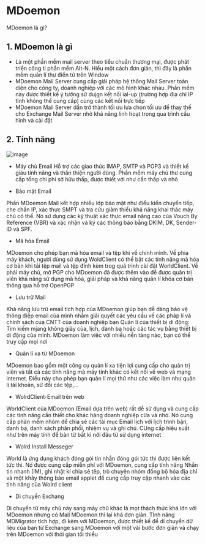 # MDoemon
MDoemon là gì?
## 1. MDoemon là gì
- Là một phần mềm mail server theo tiểu chuẩn thương mại, được phát triển công ti phần mềm Alt-N. Hiểu một cách đơn giản, thì đây là phần mềm quản lí thư điển tử trên 
Window
- MDoemon Mail Server cung cấp giải pháp hệ thống Mail Server toàn diện cho công ty, doanh nghiệp với các mô hình khác nhau. Phần mềm này được thiết kế ý tưởng sử dujgn kết 
 nối ial-up (trường hợp địa chỉ IP tĩnh không thể cung cấp) cùng các kết nối trực tiếp
- MDoemon Mail Server dần trở thành tối ưu lựa chọn tối ưu để thay thế cho Exchange Mail Server nhờ khả năng linh hoạt trong qua trình cấu hình và cài đặt

## 2. Tính năng

![image](https://user-images.githubusercontent.com/105496635/187104653-669d1eba-7fbc-4e1e-9d9f-622d09096358.png)

- Máy chủ Email
Hỗ trợ các giao thức IMAP, SMTP và POP3 và thiết kế giàu tính năng và thân thiện người dùng. Phần mềm máy chủ thư cung cấp tổng chi phí sở hữu thấp, được thiết
với như cần thấp và nhỏ

- Bảo mật Email

Phần MDoemon Mail kết hợp nhiều lớp bảo mật như điểu kiển chuyển tiếp, che chắn IP, xác thực SMPT và tra cứu giảm thiểu khả năng khai thác máy chủ có thể. 
Nó sử dụng các kỹ thuật xác thực email nâng cao của Vouch By Reference (VBR) và xác nhận và ký các thông báo bằng DKIM, DK, Sender-ID và SPF.

- Mã hóa Email

MDoemon cho phép bạn mã hóa email và tệp khi về chính mình. Về phía máy khách, người dùng sử dụng WoldClient có thể bật các tính năng mã hóa cơ bản khi tải tệp mail
và tệp đính kèm trog quá trình cài đặt WorldClient. Về phái máy chủ, mở PGP cho MDoemon đã được thêm vào để được quản trị viên khả năng sử dụng mã hóa, giải pháp và 
khả năng quản lí khóa cơ bản thông qua hỗ trợ OpenPGP

- Lưu trữ Mail

Khả năng lưu trữ email tích hợp của MDoemon giúp bạn dễ dàng bảo vệ thông điệp email của mình nhằm giải quyết các yêu cầu về các pháp lí và chính sách cua CNTT của doanh nghiệp bạn 
Quản lí của thiết bị di động: Tìm kiếm mjang không giây của, lịch, danh bạ hoặc các tác vụ bằng thiết bị di động của mình. MDoemon làm việc với nhiều nền tảng nào, bạn
có thể truy cập mọi nơi 

- Quản lí xa từ MDoemon 

MDoemon bao gồm một công cụ quản lí xa tiện lợi cung cấp cho quản trị viên và tất cả các tính năng mà máy tính khác có kết nối về web và mạng internet. Điều này cho phép bạn
quản lí mọi thứ như các việc làm như quản lí tài khoản, sử đổi các tệp,...

- WolrdClient-Email trên web

WorldClient của MDoemon (Email dựa trên web) rất dễ sử dụng  và cung cấp các tính năng cần thiết cho khác hàng doanh nghiệp cừa và nhỏ. Nó cung cấp phàn mềm nhóm để 
chia sẻ các tài mục Email lịch với lịch trình bận, danh bạ, danh sách phân phối, nhiệm vụ và ghi chú. CUng cấp hiệu suất như trên máy tính để bàn từ bất kì nới đâu 
từ sử dụng internet

- Wolrd Install Messeger

World là ứng dụng khách đóng gói tin nhắn đóng gói tức thì được liên kết tức thì. Nó được cung cấp miễn phí với MDoemon, cung cấp tính năng Nhắn tin nhanh (IM), ghi nhật kí
chia sẻ têp, trò chuyên nhóm đồng bộ hóa địa chỉ và một khây thông báo email applet để cung cấp truy cập nhanh vào các tính năng của Wolrd client 

- Di chuyển Exchang

Di chuyển từ máy chủ này sang máy chủ khác là mọt thách thức khá lớn với MDoemon nhưng có Mail MDoemon thì lại khá đơn giản. TÍnh năng MDMigrator tích hợp, đi kèm với MDoemon, được thiết kế để di chuyển dữ liệu của bạn từ Exchange sang MDoemon với một vài bước đơn giản và chạy trên MDoemon với thời gian tối thiểu





























